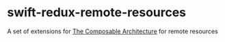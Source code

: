 # swift-redux-remote-resources
A set of extensions for [The Composable Architecture](https://github.com/pointfreeco/swift-composable-architecture) for remote resources
